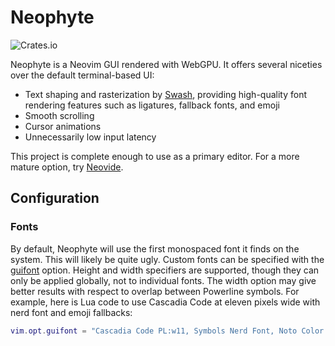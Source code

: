 # Neophyte

![Crates.io](https://img.shields.io/crates/d/neophyte)

Neophyte is a Neovim GUI rendered with WebGPU. It offers several niceties over
the default terminal-based UI:

- Text shaping and rasterization by [Swash](https://github.com/dfrg/swash),
  providing high-quality font rendering features such as ligatures, fallback
  fonts, and emoji
- Smooth scrolling
- Cursor animations
- Unnecessarily low input latency

This project is complete enough to use as a primary editor. For a more mature
option, try [Neovide](https://github.com/neovide/neovide).

## Configuration

### Fonts

By default, Neophyte will use the first monospaced font it finds on the system.
This will likely be quite ugly. Custom fonts can be specified with the
[guifont](https://neovim.io/doc/user/options.html#'guifont') option. Height and
width specifiers are supported, though they can only be applied globally, not to
individual fonts. The width option may give better results with respect to
overlap between Powerline symbols. For example, here is Lua code to use Cascadia
Code at eleven pixels wide with nerd font and emoji fallbacks:

```lua 
vim.opt.guifont = "Cascadia Code PL:w11, Symbols Nerd Font, Noto Color Emoji"
```
